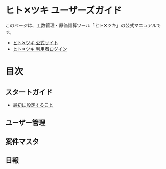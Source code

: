 # ヒト✕ツキ ユーザーズガイド

このページは、工数管理・原価計算ツール「ヒト✕ツキ」の公式マニュアルです。

- [ヒト✕ツキ 公式サイト](https://hitotsuki.net)
- [ヒト✕ツキ 利用者ログイン](https://user.hitotsuki.net/signin)

# 目次

## スタートガイド

- [最初に設定すること](src/pages/101-setup.md)

## ユーザー管理

## 案件マスタ

## 日報


